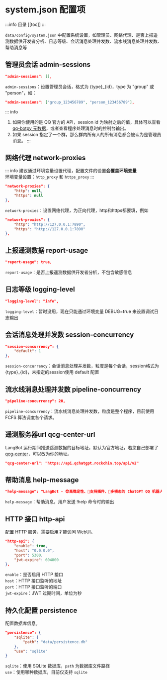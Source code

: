 # system.json 配置项

:::info 目录
[[toc]]
:::



`data/config/system.json` 中配置系统设置，如管理员、网络代理、是否上报遥测数据供开发者分析、日志等级、会话消息处理并发数、流水线消息处理并发数、帮助消息等

## 管理员会话 admin-sessions

```json
"admin-sessions": [],
```

`admin-sessions`：设置管理员会话，格式为 {type}_{id}，type 为 "group" 或 "person"，如：

```json
"admin-sessions": ["group_123456789", "person_123456789"],
```

::: info
1. 如果你使用的是 QQ 官方的 API，session id 为映射之后的值，具体可以查看 [qq-botpy 元数据](https://docs.langbot.app/config/metadata/adapter-qq-botpy.html)，或者查看程序处理消息时的控制台输出。
2. 如果 session 指定了一个群，那么群内所有人的所有消息都会被认为是管理员消息。
:::

## 网络代理 network-proxies

::: info
建议通过环境变量设置代理，配置文件的设置**会覆盖环境变量**  
环境变量设置：`http_proxy` 和 `https_proxy`
:::

```json
"network-proxies": {
    "http": null,
    "https": null
},
```

`network-proxies`：设置网络代理，为正向代理，http和https都要填，例如

```json
"network-proxies": {
    "http": "http://127.0.0.1:7890",
    "https": "http://127.0.0.1:7890"
},
```

## 上报遥测数据 report-usage

```json
"report-usage": true,
```

`report-usage`：是否上报遥测数据供开发者分析，不包含敏感信息

## 日志等级 logging-level

```json
"logging-level": "info",
```

`logging-level`：暂时没用，现在只能通过环境变量 DEBUG=true 来设置调试日志输出

## 会话消息处理并发数 session-concurrency

```json
"session-concurrency": {
    "default": 1
},
```

`session-concurrency`：会话消息处理并发数，粒度是每个会话，session格式为 {type}_{id}，未指定的session使用 default 配置

## 流水线消息处理并发数 pipeline-concurrency

```json
"pipeline-concurrency": 20,
```

`pipeline-concurrency`：流水线消息处理并发数，粒度是整个程序，目前使用 FCFS 算法调度各个请求。

## 遥测服务器url qcg-center-url

LangBot 运行期间推送遥测数据的目标地址，默认为官方地址，若您自己部署了[qcg-center](https://github.com/RockChinQ/qcg-center)，可以改为你的地址。

```json
"qcg-center-url": "https://api.qchatgpt.rockchin.top/api/v2"
```

## 帮助消息 help-message

```json
"help-message": "LangBot - 😎高稳定性、🧩支持插件、🦄多模态的 ChatGPT QQ 机器人🤖\n链接：https://langbot.app"
```

`help-message`：帮助消息，用户发送 !help 命令时的输出

## HTTP 接口 http-api

配置 HTTP 服务，需要启用才能访问 WebUI。

```json
"http-api": {
    "enable": true,
    "host": "0.0.0.0",
    "port": 5300,
    "jwt-expire": 604800
},
```

`enable`：是否启用 HTTP 接口  
`host`：HTTP 接口监听的地址  
`port`：HTTP 接口监听的端口  
`jwt-expire`：JWT 过期时间，单位为秒  

## 持久化配置 persistence

配置数据库信息。

```json
"persistence": {
    "sqlite": {
        "path": "data/persistence.db"
    },
    "use": "sqlite"
}
```

`sqlite`：使用 SQLite 数据库，`path` 为数据库文件路径  
`use`：使用哪种数据库，目前仅支持 `sqlite`
